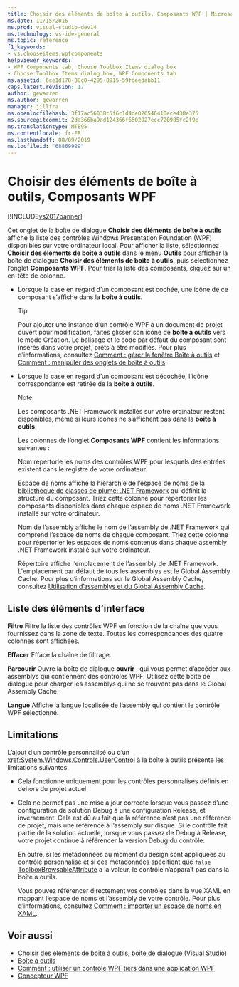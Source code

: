 ```yaml
---
title: Choisir des éléments de boîte à outils, Composants WPF | Microsoft Docs
ms.date: 11/15/2016
ms.prod: visual-studio-dev14
ms.technology: vs-ide-general
ms.topic: reference
f1_keywords:
- vs.chooseitems.wpfcomponents
helpviewer_keywords:
- WPF Components tab, Choose Toolbox Items dialog box
- Choose Toolbox Items dialog box, WPF Components tab
ms.assetid: 6ce1d178-88c0-4295-8915-59fdeedabb11
caps.latest.revision: 17
author: gewarren
ms.author: gewarren
manager: jillfra
ms.openlocfilehash: 3f17ac56038c5f6c1d4de026546410ece438e375
ms.sourcegitcommit: 2da366ba9ad124366f6502927ecc720985fc2f9e
ms.translationtype: MTE95
ms.contentlocale: fr-FR
ms.lasthandoff: 08/09/2019
ms.locfileid: "68869929"
---
```

# <a name="choose-toolbox-items-wpf-components"></a>Choisir des éléments de boîte à outils, Composants WPF
[!INCLUDE[vs2017banner](../../includes/vs2017banner.md)]

Cet onglet de la boîte de dialogue **Choisir des éléments de boîte à outils** affiche la liste des contrôles Windows Presentation Foundation (WPF) disponibles sur votre ordinateur local. Pour afficher la liste, sélectionnez **Choisir des éléments de boîte à outils** dans le menu **Outils** pour afficher la boîte de dialogue **Choisir des éléments de boîte à outils**, puis sélectionnez l’onglet **Composants WPF**. Pour trier la liste des composants, cliquez sur un en-tête de colonne.

- Lorsque la case en regard d’un composant est cochée, une icône de ce composant s’affiche dans la **boîte à outils**.

  > [!TIP]
  > Pour ajouter une instance d’un contrôle WPF à un document de projet ouvert pour modification, faites glisser son icône de **boîte à outils** vers le mode Création. Le balisage et le code par défaut du composant sont insérés dans votre projet, prêts à être modifiés. Pour plus d’informations, consultez [Comment : gérer la fenêtre Boîte à outils](https://msdn.microsoft.com/a022c3fe-298c-4a59-a48f-b050da90ebc2) et [Comment : manipuler des onglets de boîte à outils](https://msdn.microsoft.com/21285050-cadd-455a-b1f5-a2289a89c4db).

- Lorsque la case en regard d’un composant est décochée, l’icône correspondante est retirée de la **boîte à outils**.

  > [!NOTE]
  > Les composants .NET Framework installés sur votre ordinateur restent disponibles, même si leurs icônes ne s’affichent pas dans la **boîte à outils**.

  Les colonnes de l’onglet **Composants WPF** contient les informations suivantes :

  Nom répertorie les noms des contrôles WPF pour lesquels des entrées existent dans le registre de votre ordinateur.

  Espace de noms affiche la hiérarchie de l’espace de noms de la [bibliothèque de classes de plume: .NET Framework](https://msdn.microsoft.com/6c4f3a62-6a0f-41f2-9d52-ee0b13686f29) qui définit la structure du composant. Triez cette colonne pour répertorier les composants disponibles dans chaque espace de noms .NET Framework installé sur votre ordinateur.

  Nom de l’assembly affiche le nom de l’assembly de .NET Framework qui comprend l’espace de noms de chaque composant. Triez cette colonne pour répertorier les espaces de noms contenus dans chaque assembly .NET Framework installé sur votre ordinateur.

  Répertoire affiche l’emplacement de l’assembly de .NET Framework. L'emplacement par défaut de tous les assemblys est le Global Assembly Cache. Pour plus d’informations sur le Global Assembly Cache, consultez [Utilisation d’assemblys et du Global Assembly Cache](https://msdn.microsoft.com/library/8a18e5c2-d41d-49ef-abcb-7c27e2469433).

## <a name="uielement-list"></a>Liste des éléments d’interface
 **Filtre** Filtre la liste des contrôles WPF en fonction de la chaîne que vous fournissez dans la zone de texte. Toutes les correspondances des quatre colonnes sont affichées.

 **Effacer** Efface la chaîne de filtrage.

 **Parcourir** Ouvre la boîte de dialogue **ouvrir** , qui vous permet d’accéder aux assemblys qui contiennent des contrôles WPF. Utilisez cette boîte de dialogue pour charger les assemblys qui ne se trouvent pas dans le Global Assembly Cache.

 **Langue** Affiche la langue localisée de l’assembly qui contient le contrôle WPF sélectionné.

## <a name="limitations"></a>Limitations
 L’ajout d’un contrôle personnalisé ou d’un <xref:System.Windows.Controls.UserControl> à la boîte à outils présente les limitations suivantes.

- Cela fonctionne uniquement pour les contrôles personnalisés définis en dehors du projet actuel.

- Cela ne permet pas une mise à jour correcte lorsque vous passez d’une configuration de solution Debug à une configuration Release, et inversement. Cela est dû au fait que la référence n’est pas une référence de projet, mais une référence à l’assembly sur disque. Si le contrôle fait partie de la solution actuelle, lorsque vous passez de Debug à Release, votre projet continue à référencer la version Debug du contrôle.

  En outre, si les métadonnées au moment du design sont appliquées au contrôle personnalisé et si ces métadonnées spécifient que `false` [ToolboxBrowsableAttribute](/previous-versions/visualstudio/visual-studio-2010/bb547991(v=vs.100)) a la valeur, le contrôle n’apparaît pas dans la boîte à outils.

  Vous pouvez référencer directement vos contrôles dans la vue XAML en mappant l’espace de noms et l’assembly de votre contrôle. Pour plus d’informations, consultez [Comment : importer un espace de noms en XAML](https://msdn.microsoft.com/6cda7c7a-369c-47dd-9c2d-13a35dcf737c).

## <a name="see-also"></a>Voir aussi

- [Choisir des éléments de boîte à outils, boîte de dialogue (Visual Studio)](https://msdn.microsoft.com/bd07835f-18a8-433e-bccc-7141f65263bb)
- [Boîte à outils](../../ide/reference/toolbox.md)
- [Comment : utiliser un contrôle WPF tiers dans une application WPF](https://msdn.microsoft.com/f4c0b601-3818-4f9f-85e5-77905f3b427f)
- [Concepteur WPF](https://msdn.microsoft.com/c6c65214-8411-4e16-b254-163ed4099c26)